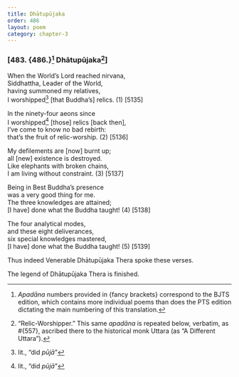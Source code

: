 ```yaml
---
title: Dhātupūjaka
order: 486
layout: poem
category: chapter-3
---
```


### \[483. {486.}[^1] Dhātupūjaka[^2]\]

When the World’s Lord reached nirvana,  
Siddhattha, Leader of the World,  
having summoned my relatives,  
I worshipped[^3] \[that Buddha’s\] relics. (1) \[5135\]

In the ninety-four aeons since  
I worshipped[^4] \[those\] relics \[back then\],  
I’ve come to know no bad rebirth:  
that’s the fruit of relic-worship. (2) \[5136\]

My defilements are \[now\] burnt up;  
all \[new\] existence is destroyed.  
Like elephants with broken chains,  
I am living without constraint. (3) \[5137\]

Being in Best Buddha’s presence  
was a very good thing for me.  
The three knowledges are attained;  
\[I have\] done what the Buddha taught! (4) \[5138\]

The four analytical modes,  
and these eight deliverances,  
six special knowledges mastered,  
\[I have\] done what the Buddha taught! (5) \[5139\]

Thus indeed Venerable Dhātupūjaka Thera spoke these verses.

The legend of Dhātupūjaka Thera is finished.

[^1]: *Apadāna* numbers provided in {fancy brackets} correspond to the BJTS edition, which contains more individual poems than does the PTS edition dictating the main numbering of this translation.

[^2]: “Relic-Worshipper.” This same *apadāna* is repeated below, verbatim, as \#{557}, ascribed there to the historical monk Uttara (as “A Different Uttara”).

[^3]: lit., “did *pūjā*”

[^4]: lit., “did *pūjā*”
